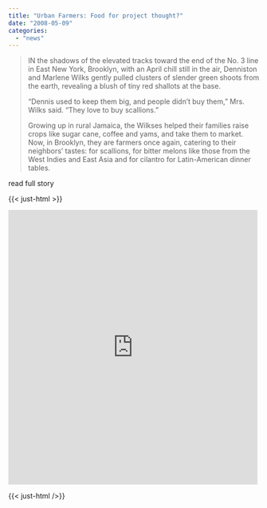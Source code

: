 ```yaml
---
title: "Urban Farmers: Food for project thought?"
date: "2008-05-09"
categories: 
  - "news"
---
```


> IN the shadows of the elevated tracks toward the end of the No. 3 line in East New York, Brooklyn, with an April chill still in the air, Denniston and Marlene Wilks gently pulled clusters of slender green shoots from the earth, revealing a blush of tiny red shallots at the base.
> 
> “Dennis used to keep them big, and people didn’t buy them,” Mrs. Wilks said. “They love to buy scallions.”
> 
> Growing up in rural Jamaica, the Wilkses helped their families raise crops like sugar cane, coffee and yams, and take them to market. Now, in Brooklyn, they are farmers once again, catering to their neighbors’ tastes: for scallions, for bitter melons like those from the West Indies and East Asia and for cilantro for Latin-American dinner tables.

read full story 


{{< just-html >}}

<iframe src="https://www.nytimes.com/svc/oembed/html/?url=https%3A%2F%2Fwww.nytimes.com%2F2008%2F05%2F07%2Fdining%2F07urban.html" scrolling="no" frameborder="0" allowtransparency="true" title="Urban Farmers’ Crops Go From Vacant Lot to Market" style="border:none;max-width:500px;min-width:300px;min-height:550px;display:block;width:100%;"></iframe>

{{< just-html />}}
